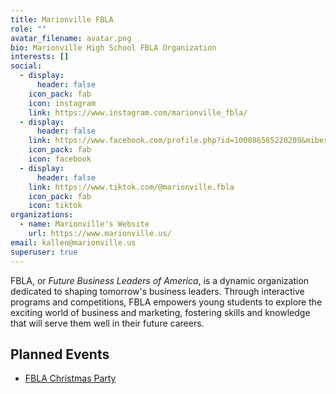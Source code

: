 ```yaml
---
title: Marionville FBLA
role: ""
avatar_filename: avatar.png
bio: Marionville High School FBLA Organization
interests: []
social:
  - display:
      header: false
    icon_pack: fab
    icon: instagram
    link: https://www.instagram.com/marionville_fbla/
  - display:
      header: false
    link: https://www.facebook.com/profile.php?id=100086585220209&mibextid=LQQJ4d
    icon_pack: fab
    icon: facebook
  - display:
      header: false
    link: https://www.tiktok.com/@marionville.fbla
    icon_pack: fab
    icon: tiktok
organizations:
  - name: Marionville's Website
    url: https://www.marionville.us/
email: kallen@marionville.us
superuser: true
---
```

<!--StartFragment-->

FBLA, or *Future Business Leaders of America*, is a dynamic organization dedicated to shaping tomorrow's business leaders. Through interactive programs and competitions, FBLA empowers young students to explore the exciting world of business and marketing, fostering skills and knowledge that will serve them well in their future careers.

## Planned Events

* [FBLA Christmas Party](#upcoming)

<!--EndFragment-->